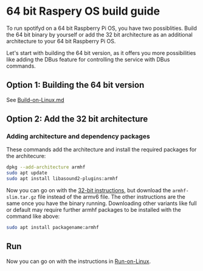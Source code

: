 # 64 bit Raspery OS build guide

To run spotifyd on a 64 bit Raspberry Pi OS, you have two possiblities. Build the 64 bit binary by yourself or add the 32 bit architecture as 
an additional architecture to your 64 bit Raspberry Pi OS.

Let's start with building the 64 bit version, as it offers you more possibilities like adding the DBus feature for controlling the service with
DBus commands.

## Option 1: Building the 64 bit version

See [Build-on-Linux.md](Build-on-Linux.md.md)

## Option 2: Add the 32 bit architecture

### Adding architecture and dependency packages

These commands add the architecture and install the required packages for the architecure:

```bash
dpkg --add-architecture armhf
sudo apt update
sudo apt install libasound2-plugins:armhf
```

Now you can go on with the [32-bit instructions](Raspberry-Pi-32.md), but download the `armhf-slim.tar.gz` file instead of the armv6 file.
The other instructions are the same once you have the binary running.
Downloading other variants like full or default may require further armhf packages to be installed with the command like above:

```bash
sudo apt install packagename:armhf
```

## Run
Now you can go on with the instructions in [Run-on-Linux](Run-on-Linux.md).